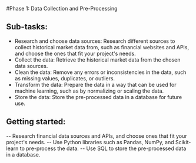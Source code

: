 #Phase 1: Data Collection and Pre-Processing
## Sub-tasks:

- Research and choose data sources: Research different sources to collect historical market data from, such as financial websites and APIs, and choose the ones that fit your project's needs.
- Collect the data: Retrieve the historical market data from the chosen data sources.
- Clean the data: Remove any errors or inconsistencies in the data, such as missing values, duplicates, or outliers.
- Transform the data: Prepare the data in a way that can be used for machine learning, such as by normalizing or scaling the data.
- Store the data: Store the pre-processed data in a database for future use.

## Getting started:

-- Research financial data sources and APIs, and choose ones that fit your project's needs.
-- Use Python libraries such as Pandas, NumPy, and Scikit-learn to pre-process the data.
-- Use SQL to store the pre-processed data in a database.